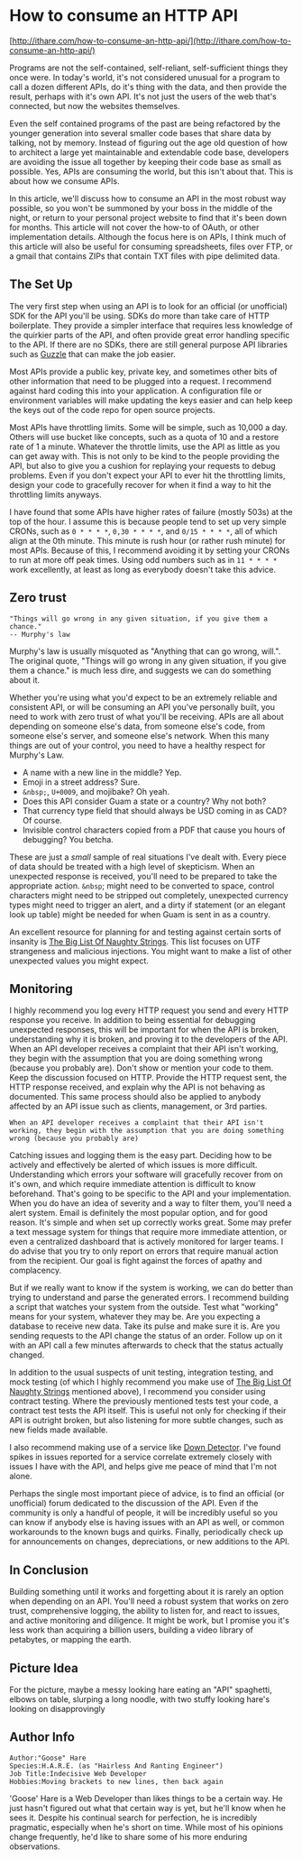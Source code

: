 # How to consume an HTTP API

[http://ithare.com/how-to-consume-an-http-api/](http://ithare.com/how-to-consume-an-http-api/)

Programs are not the self-contained, self-reliant, self-sufficient things they once were. In today's world, it's not considered unusual for a program to call a dozen different APIs, do it's thing with the data, and then provide the result, perhaps with it's own API. It's not just the users of the web that's connected, but now the websites themselves.

Even the self contained programs of the past are being refactored by the younger generation into several smaller code bases that share data by talking, not by memory. Instead of figuring out the age old question of how to architect a large yet maintainable and extendable code base, developers are avoiding the issue all together by keeping their code base as small as possible. Yes, APIs are consuming the world, but this isn't about that. This is about how we consume APIs.

In this article, we'll discuss how to consume an API in the most robust way possible, so you won't be summoned by your boss in the middle of the night, or return to your personal project website to find that it's been down for months. This article will not cover the how-to of OAuth, or other implementation details. Although the focus here is on APIs, I think much of this article will also be useful for consuming spreadsheets, files over FTP, or a gmail that contains ZIPs that contain TXT files with pipe delimited data.

## The Set Up

The very first step when using an API is to look for an official (or unofficial) SDK for the API you'll be using. SDKs do more than take care of HTTP boilerplate. They provide a simpler interface that requires less knowledge of the quirkier parts of the API, and often provide great error handling specific to the API. If there are no SDKs, there are still general purpose API libraries such as [Guzzle](http://docs.guzzlephp.org/en/stable/) that can make the job easier.

Most APIs provide a public key, private key, and sometimes other bits of other information that need to be plugged into a request. I recommend against hard coding this into your application. A configuration file or environment variables will make updating the keys easier and can help keep the keys out of the code repo for open source projects.

Most APIs have throttling limits. Some will be simple, such as 10,000 a day. Others will use bucket like concepts, such as a quota of 10 and a restore rate of 1 a minute. Whatever the throttle limits, use the API as little as you can get away with. This is not only to be kind to the people providing the API, but also to give you a cushion for replaying your requests to debug problems. Even if you don't expect your API to ever hit the throttling limits, design your code to gracefully recover for when it find a way to hit the throttling limits anyways.

I have found that some APIs have higher rates of failure (mostly 503s) at the top of the hour. I assume this is because people tend to set up very simple CRONs, such as `0 * * * *`, `0,30 * * * *`, and `0/15 * * * *`, all of which align at the 0th minute. This minute is rush hour (or rather rush minute) for most APIs. Because of this, I recommend avoiding it by setting your CRONs to run at more off peak times. Using odd numbers such as in `11 * * * *` work excellently, at least as long as everybody doesn't take this advice.

## Zero trust

    "Things will go wrong in any given situation, if you give them a chance."
    -- Murphy's law

Murphy's law is usually misquoted as "Anything that can go wrong, will.". The original quote, "Things will go wrong in any given situation, if you give them a chance." is much less dire, and suggests we can do something about it.

Whether you're using what you'd expect to be an extremely reliable and consistent API, or will be consuming an API you've personally built, you need to work with zero trust of what you'll be receiving. APIs are all about depending on someone else's data, from someone else's code, from someone else's server, and someone else's network. When this many things are out of your control, you need to have a healthy respect for Murphy's Law.

* A name with a new line in the middle? Yep.
* Emoji in a street address? Sure.
* `&nbsp;`, `U+0009`, and mojibake? Oh yeah.
* Does this API consider Guam a state or a country? Why not both?
* That currency type field that should always be USD coming in as CAD? Of course.
* Invisible control characters copied from a PDF that cause you hours of debugging? You betcha.

These are just a _small_ sample of real situations I've dealt with. Every piece of data should be treated with a high level of skepticism. When an unexpected response is received, you'll need to be prepared to take the appropriate action. `&nbsp`; might need to be converted to space, control characters might need to be stripped out completely, unexpected currency types might need to trigger an alert, and a dirty if statement (or an elegant look up table) might be needed for when Guam is sent in as a country.

An excellent resource for planning for and testing against certain sorts of insanity is [The Big List Of Naughty Strings](https://github.com/minimaxir/big-list-of-naughty-strings). This list focuses on UTF strangeness and malicious injections. You might want to make a list of other unexpected values you might expect.

## Monitoring

I highly recommend you log every HTTP request you send and every HTTP response you receive. In addition to being essential for debugging unexpected responses, this will be important for when the API is broken, understanding why it is broken, and proving it to the developers of the API. When an API developer receives a complaint that their API isn't working, they begin with the assumption that you are doing something wrong (because you probably are). Don't show or mention your code to them. Keep the discussion focused on HTTP. Provide the HTTP request sent, the HTTP response received, and explain why the API is not behaving as documented. This same process should also be applied to anybody affected by an API issue such as clients, management, or 3rd parties.

    When an API developer receives a complaint that their API isn't working, they begin with the assumption that you are doing something wrong (because you probably are)

Catching issues and logging them is the easy part. Deciding how to be actively and effectively be alerted of which issues is more difficult. Understanding which errors your software will gracefully recover from on it's own, and which require immediate attention is difficult to know beforehand. That's going to be specific to the API and your implementation. When you do have an idea of severity and a way to filter them, you'll need a alert system. Email is definitely the most popular option, and for good reason. It's simple and when set up correctly works great. Some may prefer a text message system for things that require more immediate attention, or even a centralized dashboard that is actively monitored for larger teams. I do advise that you try to only report on errors that require manual action from the recipient. Our goal is fight against the forces of apathy and complacency.

But if we really want to know if the system is working, we can do better than trying to understand and parse the generated errors. I recommend building a script that watches your system from the outside. Test what "working" means for your system, whatever they may be. Are you expecting a database to receive new data. Take its pulse and make sure it is. Are you sending requests to the API change the status of an order. Follow up on it with an API call a few minutes afterwards to check that the status actually changed.

In addition to the usual suspects of unit testing, integration testing, and mock testing (of which I highly recommend you make use of [The Big List Of Naughty Strings](https://github.com/minimaxir/big-list-of-naughty-strings) mentioned above), I recommend you consider using contract testing. Where the previously mentioned tests test your code, a contract test tests the API itself. This is useful not only for checking if their API is outright broken, but also listening for more subtle changes, such as new fields made available.

I also recommend making use of a service like [Down Detector](https://downdetector.com/). I've found spikes in issues reported for a service correlate extremely closely with issues I have with the API, and helps give me peace of mind that I'm not alone.

Perhaps the single most important piece of advice, is to find an official (or unofficial) forum dedicated to the discussion of the API. Even if the community is only a handful of people, it will be incredibly useful so you can know if anybody else is having issues with an API as well, or common workarounds to the known bugs and quirks. Finally, periodically check up for announcements on changes, depreciations, or new additions to the API.

## In Conclusion

Building something until it works and forgetting about it is rarely an option when depending on an API. You'll need a robust system that works on zero trust, comprehensive logging, the ability to listen for, and react to issues, and active monitoring and diligence. It might be work, but I promise you it's less work than acquiring a billion users, building a video library of petabytes, or mapping the earth.

## Picture Idea

For the picture, maybe a messy looking hare eating an "API" spaghetti, elbows on table, slurping a long noodle, with two stuffy looking hare's looking on disapprovingly

## Author Info

    Author:"Goose" Hare
    Species:H.A.R.E. (as "Hairless And Ranting Engineer")
    Job Title:Indecisive Web Developer
    Hobbies:Moving brackets to new lines, then back again

'Goose' Hare is a Web Developer than likes things to be a certain way. He just hasn't figured out what that certain way is yet, but he'll know when he sees it. Despite his continual search for perfection, he is incredibly pragmatic, especially when he's short on time. While most of his opinions change frequently, he'd like to share some of his more enduring observations.
